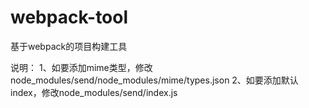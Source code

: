 # webpack-tool
基于webpack的项目构建工具

说明：
1、如要添加mime类型，修改node_modules/send/node_modules/mime/types.json
2、如要添加默认index，修改node_modules/send/index.js
